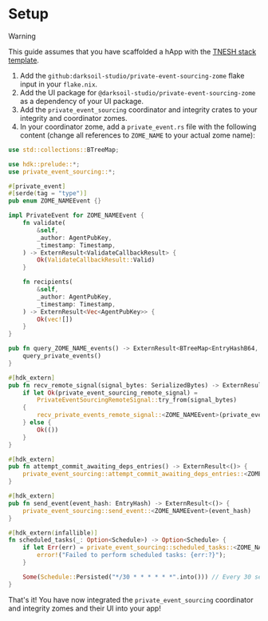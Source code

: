 # Setup

> [!WARNING]
> This guide assumes that you have scaffolded a hApp with the [TNESH stack template](https://darksoil.studio/tnesh-stack).

1. Add the `github:darksoil-studio/private-event-sourcing-zome` flake input in your `flake.nix`.
2. Add the UI package for `@darksoil-studio/private-event-sourcing-zome` as a dependency of your UI package.
3. Add the `private_event_sourcing` coordinator and integrity crates to your integrity and coordinator zomes.
4. In your coordinator zome, add a `private_event.rs` file with the following content (change all references to `ZOME_NAME` to your actual zome name):


```rust
use std::collections::BTreeMap;

use hdk::prelude::*;
use private_event_sourcing::*;

#[private_event]
#[serde(tag = "type")]
pub enum ZOME_NAMEEvent {}

impl PrivateEvent for ZOME_NAMEEvent {
    fn validate(
        &self,
        _author: AgentPubKey,
        _timestamp: Timestamp,
    ) -> ExternResult<ValidateCallbackResult> {
        Ok(ValidateCallbackResult::Valid)
    }

    fn recipients(
        &self,
        _author: AgentPubKey,
        _timestamp: Timestamp,
    ) -> ExternResult<Vec<AgentPubKey>> {
        Ok(vec![])
    }
}

pub fn query_ZOME_NAME_events() -> ExternResult<BTreeMap<EntryHashB64, SignedEvent<ZOME_NAMEEvent>>> {
    query_private_events()
}

#[hdk_extern]
pub fn recv_remote_signal(signal_bytes: SerializedBytes) -> ExternResult<()> {
    if let Ok(private_event_sourcing_remote_signal) =
        PrivateEventSourcingRemoteSignal::try_from(signal_bytes)
    {
        recv_private_events_remote_signal::<ZOME_NAMEEvent>(private_event_sourcing_remote_signal)
    } else {
        Ok(())
    }
}

#[hdk_extern]
pub fn attempt_commit_awaiting_deps_entries() -> ExternResult<()> {
    private_event_sourcing::attempt_commit_awaiting_deps_entries::<ZOME_NAMEEvent>()
}

#[hdk_extern]
pub fn send_event(event_hash: EntryHash) -> ExternResult<()> {
    private_event_sourcing::send_event::<ZOME_NAMEEvent>(event_hash)
}

#[hdk_extern(infallible)]
fn scheduled_tasks(_: Option<Schedule>) -> Option<Schedule> {
    if let Err(err) = private_event_sourcing::scheduled_tasks::<ZOME_NAMEEvent>() {
        error!("Failed to perform scheduled tasks: {err:?}");
    }

    Some(Schedule::Persisted("*/30 * * * * * *".into())) // Every 30 seconds
}

```

That's it! You have now integrated the `private_event_sourcing` coordinator and integrity zomes and their UI into your app!


